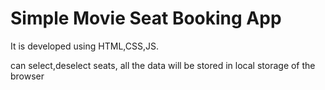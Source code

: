 # Simple Movie Seat Booking App
It is developed using HTML,CSS,JS.


can select,deselect seats, all the data will be stored in local storage of the browser
